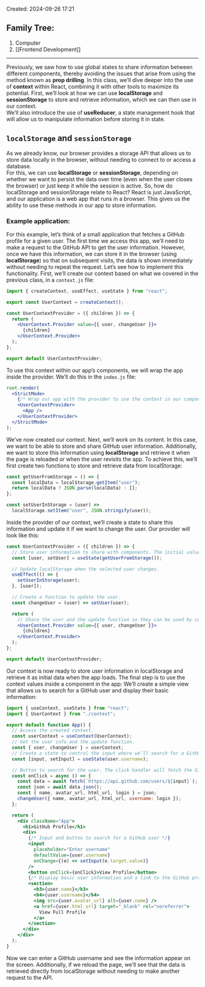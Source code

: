 Created: 2024-09-26 17:21
## Family Tree:
1. Computer
2. [[Frontend Development]]
-- -
Previously, we saw how to use global states to share information between different components, thereby avoiding the issues that arise from using the method known as **prop drilling**. In this class, we’ll dive deeper into the use of **context** within React, combining it with other tools to maximize its potential.
First, we’ll look at how we can use **localStorage** and **sessionStorage** to store and retrieve information, which we can then use in our context.  
We’ll also introduce the use of **useReducer**, a state management hook that will allow us to manipulate information before storing it in state.
## `localStorage` and `sessionStorage`
As we already know, our browser provides a storage API that allows us to store data locally in the browser, without needing to connect to or access a database.  
For this, we can use **localStorage** or **sessionStorage**, depending on whether we want to persist the data over time (even when the user closes the browser) or just keep it while the session is active.
So, how do localStorage and sessionStorage relate to React? React is just JavaScript, and our application is a web app that runs in a browser. This gives us the ability to use these methods in our app to store information.
### Example application:
For this example, let’s think of a small application that fetches a GitHub profile for a given user. The first time we access this app, we’ll need to make a request to the GitHub API to get the user information. However, once we have this information, we can store it in the browser (using **localStorage**) so that on subsequent visits, the data is shown immediately without needing to repeat the request.
Let’s see how to implement this functionality.
First, we’ll create our context based on what we covered in the previous class, in a `context.js` file:
```jsx
import { createContext, useEffect, useState } from "react";

export const UserContext = createContext();

const UserContextProvider = ({ children }) => {
  return (
    <UserContext.Provider value={{ user, changeUser }}>
      {children}
    </UserContext.Provider>
  );
};

export default UserContextProvider;
```
To use this context within our app’s components, we will wrap the app inside the provider. We’ll do this in the `index.js` file:
```jsx
root.render(
  <StrictMode>
    {/* Wrap our app with the provider to use the context in our components */}
    <UserContextProvider>
      <App />
    </UserContextProvider>
  </StrictMode>
);
```
We’ve now created our context. Next, we’ll work on its content.
In this case, we want to be able to store and share GitHub user information. Additionally, we want to store this information using **localStorage** and retrieve it when the page is reloaded or when the user revisits the app.
To achieve this, we’ll first create two functions to store and retrieve data from localStorage:
```jsx
const getUserFromStorage = () => {
  const localData = localStorage.getItem("user");
  return localData ? JSON.parse(localData) : [];
};

const setUserInStorage = (user) =>
  localStorage.setItem("user", JSON.stringify(user));
```
Inside the provider of our context, we’ll create a state to share this information and update it if we want to change the user. Our provider will look like this:
```jsx
const UserContextProvider = ({ children }) => {
  // Store user information to share with components. The initial value comes from localStorage.
  const [user, setUser] = useState(getUserFromStorage());

  // Update localStorage when the selected user changes.
  useEffect(() => {
    setUserInStorage(user);
  }, [user]);

  // Create a function to update the user.
  const changeUser = (user) => setUser(user);

  return (
    // Share the user and the update function so they can be used by components within the context.
    <UserContext.Provider value={{ user, changeUser }}>
      {children}
    </UserContext.Provider>
  );
};

export default UserContextProvider;
```
Our context is now ready to store user information in localStorage and retrieve it as initial data when the app loads.
The final step is to use the context values inside a component in the app:
We’ll create a simple view that allows us to search for a GitHub user and display their basic information:
```jsx
import { useContext, useState } from "react";
import { UserContext } from "./context";

export default function App() {
  // Access the created context.
  const userContext = useContext(UserContext);
  // Get the user info and the update function.
  const { user, changeUser } = userContext;
  // Create a state to control the input where we’ll search for a GitHub user.
  const [input, setInput] = useState(user.username);

  // Button to search for the user. The click handler will fetch the GitHub API data and invoke the context update function.
  const onClick = async () => {
    const data = await fetch(`https://api.github.com/users/${input}`);
    const json = await data.json();
    const { name, avatar_url, html_url, login } = json;
    changeUser({ name, avatar_url, html_url, username: login });
  };

  return (
    <div className="App">
      <h1>GitHub Profile</h1>
      <div>
        {/* Input and button to search for a GitHub user */}
        <input
          placeholder="Enter username"
          defaultValue={user.username}
          onChange={(e) => setInput(e.target.value)}
        />
        <button onClick={onClick}>View Profile</button>
        {/* Display basic user information and a link to the GitHub profile */}
        <section>
          <h3>{user.name}</h3>
          <h4>{user.username}</h4>
          <img src={user.avatar_url} alt={user.name} />
          <a href={user.html_url} target="_blank" rel="noreferrer">
            View Full Profile
          </a>
        </section>
      </div>
    </div>
  );
}
```
Now we can enter a GitHub username and see the information appear on the screen. Additionally, if we reload the page, we’ll see that the data is retrieved directly from localStorage without needing to make another request to the API.
